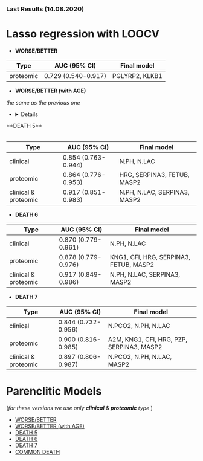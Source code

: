 ### Last Results (14.08.2020)
# Lasso regression with LOOCV

- **WORSE/BETTER**

| Type      | AUC (95% CI)        | Final model |
|-----------|---------------------|-------------|
| proteomic | 0.729 (0.540-0.917) | PGLYRP2, KLKB1 |
- **WORSE/BETTER (with AGE)** 

_the same as the previous one_ 
- <details>
<summary>**DEATH 5**</summary>
<br>

| Type      | AUC (95% CI)        | Final model |
|-----------|---------------------|-------------|
| clinical  | 0.854 (0.763-0.944) | N.PH, N.LAC |
| proteomic | 0.864 (0.776-0.953) | HRG, SERPINA3, FETUB, MASP2 |
| clinical &  proteomic| 0.917 (0.851-0.983) | N.PH, N.LAC, SERPINA3, MASP2 |
</details>

- **DEATH 6**

| Type      | AUC (95% CI)        | Final model |
|-----------|---------------------|-------------|
| clinical  | 0.870 (0.779-0.961) | N.PH, N.LAC |
| proteomic | 0.878 (0.779-0.976) | KNG1, CFI, HRG, SERPINA3, FETUB, MASP2 |
| clinical &  proteomic| 0.917 (0.849-0.986) | N.PH, N.LAC, SERPINA3, MASP2 |

- **DEATH 7**

| Type      | AUC (95% CI)        | Final model |
|-----------|---------------------|-------------|
| clinical  | 0.844 (0.732-0.956) | N.PCO2, N.PH, N.LAC |
| proteomic | 0.900 (0.816-0.985) | A2M, KNG1, CFI, HRG, PZP, SERPINA3, MASP2 |
| clinical &  proteomic| 0.897 (0.806-0.987) | N.PCO2, N.PH, N.LAC, MASP2 |

# Parenclitic Models

(_for these versions we use only **clinical &  proteomic** type_ )
- [WORSE/BETTER](A.md)
- [WORSE/BETTER (with AGE)](WA.md)
- [DEATH 5](DEATH5.md)
- [DEATH 6](DEATH6.md)
- [DEATH 7](DEATH7.md)
- [COMMON DEATH](COMMON_DEATH.md)
